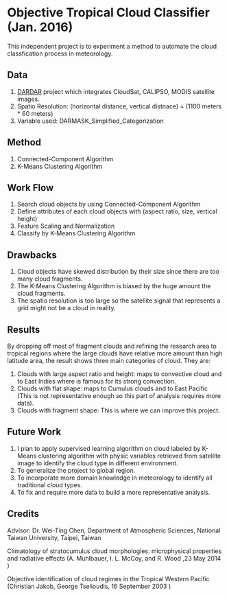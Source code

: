 # Objective Tropical Cloud Classifier (Jan. 2016)

This independent project is to experiment a method to automate the cloud classfication process in meteorology.

## Data

1. [DARDAR](http://www.icare.univ-lille1.fr/projects/dardar) project which integrates CloudSat, CALIPSO, MODIS satellite images.
2. Spatio Resolution: (horizontal distance, vertical distnace) = (1100 meters * 60 meters)
3. Variable used: DARMASK_Simplified_Categorization

## Method

1. Connected-Component Algorithm
2. K-Means Clustering Algorithm

## Work Flow

1. Search cloud objects by using Connected-Component Algorithm
2. Define attributes of each cloud objects with (aspect ratio, size, vertical height)
3. Feature Scaling and Normalization
4. Classify by K-Means Clustering Algorithm

## Drawbacks

1. Cloud objects have skewed distribution by their size since there are too many cloud fragments.
2. The K-Means Clustering Algorithm is biased by the huge amount the cloud fragments. 
3. The spatio resolution is too large so the satellite signal that represents a grid might not be a cloud in reality.

## Results

By dropping off most of fragment clouds and refining the research area to tropical regions where the large clouds have relative more amount than high latitude area, the result shows three main categories of cloud.
They are:

1. Clouds with large aspect ratio and height: maps to convective cloud and to East Indies where is famous for its strong convection.
2. Clouds with flat shape: maps to Cumulus clouds and to East Pacific (This is not representative enough so this part of analysis requires more data).
3. Clouds with fragment shape: This is where we can improve this project.



## Future Work

1. I plan to apply supervised learning algorithm on cloud labeled by K-Means clustering algorithm with physic variables retrieved from satellite image to identify the cloud type in different environment.
2. To generalize the project to global region.
3. To incorporate more domain knowledge in meteorology to identify all traditional cloud types.
4. To fix and require more data to build a more representative analysis.

## Credits

Advisor: Dr. Wei-Ting Chen, Department of Atmospheric Sciences, National Taiwan University, Taipei, Taiwan

Climatology of stratocumulus cloud morphologies: microphysical properties and radiative effects (A. Muhlbauer, I. L. McCoy, and R. Wood  ,23 May 2014 )

Objective identification of cloud regimes in the Tropical Western Pacific (Christian Jakob, George Tselioudis, 16 September 2003 )
